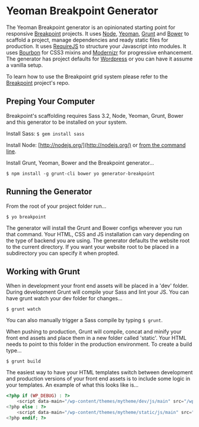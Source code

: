 # Yeoman Breakpoint Generator

The Yeoman Breakpoint generator is an opinionated starting point for responsive [Breakpoint](https://github.com/lesjames/breakpoint) projects. It uses [Node](http://nodejs.org/), [Yeoman](http://yeoman.io/), [Grunt](http://gruntjs.com/) and [Bower](http://bower.io/) to scaffold a project, manage dependencies and ready static files for production. It uses [RequireJS](http://requirejs.org/) to structure your Javascript into modules. It uses [Bourbon](http://bourbon.io/) for CSS3 mixins and [Modernizr](http://modernizr.com/) for progressive enhancement. The generator has project defaults for [Wordpress](http://wordpress.org/) or you can have it assume a vanilla setup.

To learn how to use the Breakpoint grid system please refer to the [Breakpoint](https://github.com/lesjames/breakpoint) project's repo.

## Preping Your Computer

Breakpoint's scaffolding requires Sass 3.2, Node, Yeoman, Grunt, Bower and this generator to be installed on your system.

Install Sass: `$ gem install sass`

Install Node: [http://nodejs.org/](http://nodejs.org/) or [from the command line](https://gist.github.com/isaacs/579814).

Install Grunt, Yeoman, Bower and the Breakpoint generator...

`$ npm install -g grunt-cli bower yo generator-breakpoint`

## Running the Generator

From the root of your project folder run...

`$ yo breakpoint`

The generator will install the Grunt and Bower configs wherever you run that command. Your HTML, CSS and JS installation can vary depending on the type of backend you are using. The generator defaults the website root to the current directory. If you want your website root to be placed in a subdirectory you can specify it when propted.

## Working with Grunt

When in development your front end assets will be placed in a 'dev' folder. During development Grunt will compile your Sass and lint your JS. You can have grunt watch your dev folder for changes...

`$ grunt watch`

You can also manually trigger a Sass compile by typing `$ grunt`.

When pushing to production, Grunt will compile, concat and minify your front end assets and place them in a new folder called 'static'. Your HTML needs to point to this folder in the production environment. To create a build type...

`$ grunt build`

The easiest way to have your HTML templates switch between development and production versions of your front end assets is to include some logic in your templates. An example of what this looks like is...

```php
<?php if (WP_DEBUG) : ?>
    <script data-main="/wp-content/themes/mytheme/dev/js/main" src="/wp-content/themes/mytheme/dev/bower_components/requirejs/require.js"></script>
<?php else : ?>
    <script data-main="/wp-content/themes/mytheme/static/js/main" src="/wp-content/themes/mytheme/static/js/vendor/require.js"></script>
<?php endif; ?>
```
